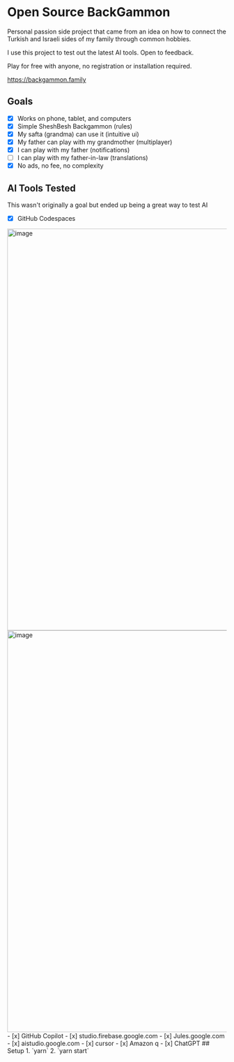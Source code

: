 # Open Source BackGammon

Personal passion side project that came from an idea on how to connect the Turkish and Israeli sides of my family through common hobbies.

I use this project to test out the latest AI tools. Open to feedback.

Play for free with anyone, no registration or installation required.

https://backgammon.family

## Goals
- [x] Works on phone, tablet, and computers
- [x] Simple SheshBesh Backgammon (rules)
- [x] My safta (grandma) can use it (intuitive ui)
- [x] My father can play with my grandmother (multiplayer)
- [x] I can play with my father (notifications)
- [ ] I can play with my father-in-law (translations)
- [x] No ads, no fee, no complexity

## AI Tools Tested
This wasn't originally a goal but ended up being a great way to test AI 
- [x] GitHub Codespaces  
<img width="920" alt="image" src="https://github.com/ProLoser/PeaceInTheMiddleEast/assets/67395/d359b701-2eed-482c-9b23-055c57d980a5">
<img width="920" alt="image" src="https://github.com/ProLoser/PeaceInTheMiddleEast/assets/67395/5dc9a48c-6dfc-473d-9ce4-85ff62057794">
- [x] GitHub Copilot
- [x] studio.firebase.google.com
- [x] Jules.google.com
- [x] aistudio.google.com
- [x] cursor
- [x] Amazon q
- [x] ChatGPT 
## Setup
1. `yarn`
2. `yarn start`
